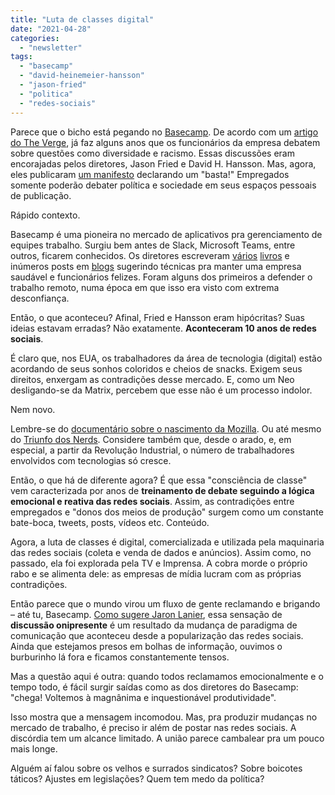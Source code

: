 ```yaml
---
title: "Luta de classes digital"
date: "2021-04-28"
categories: 
  - "newsletter"
tags: 
  - "basecamp"
  - "david-heinemeier-hansson"
  - "jason-fried"
  - "politica"
  - "redes-sociais"
---
```


Parece que o bicho está pegando no [Basecamp](https://basecamp.com/). De acordo com um [artigo do The Verge](https://www.theverge.com/2021/4/27/22406673/basecamp-political-speech-policy-controversy), já faz alguns anos que os funcionários da empresa debatem sobre questões como diversidade e racismo. Essas discussões eram encorajadas pelos diretores, Jason Fried e David H. Hansson. Mas, agora, eles publicaram [um manifesto](https://world.hey.com/jason/changes-at-basecamp-7f32afc5) declarando um "basta!" Empregados somente poderão debater política e sociedade em seus espaços pessoais de publicação.

Rápido contexto.

Basecamp é uma pioneira no mercado de aplicativos pra gerenciamento de equipes trabalho. Surgiu bem antes de Slack, Microsoft Teams, entre outros, ficarem conhecidos. Os diretores escreveram [vários](https://www.amazon.com.br/trabalho-n%C3%A3o-precisa-ser-loucura-ebook/dp/B085LTHVQS?__mk_pt_BR=%C3%85M%C3%85%C5%BD%C3%95%C3%91&dchild=1&keywords=jason+fried&qid=1619616902&sr=8-1&linkCode=ll1&tag=eduf-20&linkId=3095b8c5601d3f1f226f6823ebcdd33c&language=pt_BR&ref_=as_li_ss_tl) [livros](https://www.amazon.com.br/Reinvente-empresa-David-Heinemeier-Hansson/dp/8575427636?__mk_pt_BR=%C3%85M%C3%85%C5%BD%C3%95%C3%91&dchild=1&keywords=jason+fried&qid=1619616902&sr=8-7&linkCode=ll1&tag=eduf-20&linkId=be480746ba5f1fb66ef04de0ed1b7ba2&language=pt_BR&ref_=as_li_ss_tl) e inúmeros posts em [blogs](https://m.signalvnoise.com/ "Link pro Signal vs Noise, blog do Basecamp") sugerindo técnicas pra manter uma empresa saudável e funcionários felizes. Foram alguns dos primeiros a defender o trabalho remoto, numa época em que isso era visto com extrema desconfiança.

Então, o que aconteceu? Afinal, Fried e Hansson eram hipócritas? Suas ideias estavam erradas? Não exatamente. **Aconteceram 10 anos de redes sociais**.

É claro que, nos EUA, os trabalhadores da área de tecnologia (digital) estão acordando de seus sonhos coloridos e cheios de snacks. Exigem seus direitos, enxergam as contradições desse mercado. E, como um Neo desligando-se da Matrix, percebem que esse não é um processo indolor.

Nem novo.

Lembre-se do [documentário sobre o nascimento da Mozilla](https://vimeo.com/8235099). Ou até mesmo do [Triunfo dos Nerds](https://www.youtube.com/watch?v=55nHzrZsdG4). Considere também que, desde o arado, e, em especial, a partir da Revolução Industrial, o número de trabalhadores envolvidos com tecnologias só cresce.

Então, o que há de diferente agora? É que essa "consciência de classe" vem caracterizada por anos de **treinamento de debate seguindo a lógica emocional e reativa das redes sociais**. Assim, as contradições entre empregados e "donos dos meios de produção" surgem como um constante bate-boca, tweets, posts, vídeos etc. Conteúdo.

Agora, a luta de classes é digital, comercializada e utilizada pela maquinaria das redes sociais (coleta e venda de dados e anúncios). Assim como, no passado, ela foi explorada pela TV e Imprensa. A cobra morde o próprio rabo e se alimenta dele: as empresas de mídia lucram com as próprias contradições.

Então parece que o mundo virou um fluxo de gente reclamando e brigando – até tu, Basecamp. [Como sugere Jaron Lanier](https://www.amazon.com.br/Argumentos-Deletar-Agora-Redes-Sociais/dp/855100395X?_encoding=UTF8&qid=1619619335&sr=8-1&linkCode=ll1&tag=eduf-20&linkId=559f29a584993da150332fb6728be764&language=pt_BR&ref_=as_li_ss_tl), essa sensação de **discussão onipresente** é um resultado da mudança de paradigma de comunicação que aconteceu desde a popularização das redes sociais. Ainda que estejamos presos em bolhas de informação, ouvimos o burburinho lá fora e ficamos constantemente tensos.

Mas a questão aqui é outra: quando todos reclamamos emocionalmente e o tempo todo, é fácil surgir saídas como as dos diretores do Basecamp: "chega! Voltemos à magnânima e inquestionável produtividade".

Isso mostra que a mensagem incomodou. Mas, pra produzir mudanças no mercado de trabalho, é preciso ir além de postar nas redes sociais. A discórdia tem um alcance limitado. A união parece cambalear pra um pouco mais longe.

Alguém aí falou sobre os velhos e surrados sindicatos? Sobre boicotes táticos? Ajustes em legislações? Quem tem medo da política?
